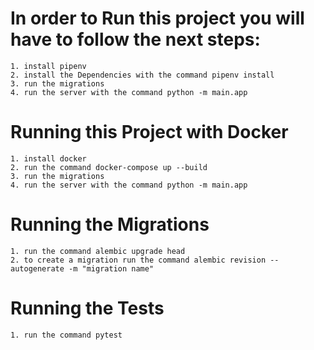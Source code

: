 In order to Run this project you will have to follow the next steps:
====================================================================
    1. install pipenv
    2. install the Dependencies with the command pipenv install
    3. run the migrations
    4. run the server with the command python -m main.app

Running this Project with Docker
================================
    1. install docker
    2. run the command docker-compose up --build
    3. run the migrations
    4. run the server with the command python -m main.app

Running the Migrations
======================
    1. run the command alembic upgrade head
    2. to create a migration run the command alembic revision --autogenerate -m "migration name"

Running the Tests
=================
    1. run the command pytest